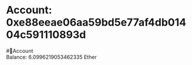 
Account: 0xe88eeae06aa59bd5e77af4db01404c591110893d
===================================================
  
#📜Account  
Balance: 6.0996219053462335 Ether